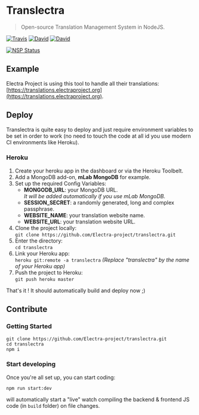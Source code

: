 # Translectra

> Open-source Translation Management System in NodeJS.

[![Travis](https://img.shields.io/travis/Electra-project/translectra.svg?style=flat-square)](https://travis-ci.org/Electra-project/translectra)
[![David](https://img.shields.io/david/Electra-project/translectra.svg?style=flat-square)](https://david-dm.org/Electra-project/translectra)
[![David](https://img.shields.io/david/dev/Electra-project/translectra.svg?style=flat-square)](https://david-dm.org/Electra-project/translectra)

[![NSP Status](https://nodesecurity.io/orgs/ivan-gabriele/projects/9a5931e7-b38c-4e64-9a6f-c832982ab133/badge)](https://nodesecurity.io/orgs/ivan-gabriele/projects/9a5931e7-b38c-4e64-9a6f-c832982ab133)

## Example

Electra Project is using this tool to handle all their translations: [https://translations.electraproject.org](https://translations.electraproject.org).

## Deploy

Translectra is quite easy to deploy and just require environment variables to be set in order to work (no need to touch the code at all id you use modern CI environments like Heroku).

### Heroku

1. Create your heroku app in the dashboard or via the Heroku Toolbelt.<br>
2. Add a MongoDB add-on, **mLab MongoDB** for example.<br>
3. Set up the required Config Variables:
    - **MONGODB_URL**: your MongoDB URL.<br>
      _It will be added automatically if you use mLab MongoDB._
    - **SESSION_SECRET**: a randomly generated, long and complex passphrase.
    - **WEBSITE_NAME**: your translation website name.
    - **WEBSITE_URL**: your translation website URL.<br>
4. Clone the project locally:<br>
   `git clone https://github.com/Electra-project/translectra.git`<br>
5. Enter the directory:<br>
   `cd translectra`<br>
6. Link your Heroku app:<br>
  `heroku git:remote -a translectra` _(Replace "translectra" by the name of your Heroku app)_<br>
7. Push the project to Heroku:<br>
   `git push heroku master`

That's it ! It should automatically build and deploy now ;)

## Contribute

### Getting Started

    git clone https://github.com/Electra-project/translectra.git
    cd translectra
    npm i

### Start developing

Once you're all set up, you can start coding:

    npm run start:dev

will automatically start a "live" watch compiling the backend & frontend JS code (in `build` folder) on file changes.
